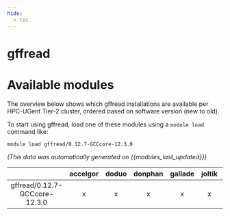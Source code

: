 ```yaml
---
hide:
  - toc
---
```


gffread
=======

# Available modules


The overview below shows which gffread installations are available per HPC-UGent Tier-2 cluster, ordered based on software version (new to old).

To start using gffread, load one of these modules using a `module load` command like:

```shell
module load gffread/0.12.7-GCCcore-12.3.0
```

*(This data was automatically generated on {{modules_last_updated}})*  

| |accelgor|doduo|donphan|gallade|joltik|litleo|shinx|
| :---: | :---: | :---: | :---: | :---: | :---: | :---: | :---: |
|gffread/0.12.7-GCCcore-12.3.0|x|x|x|x|x|x|x|
